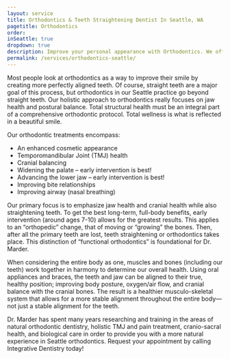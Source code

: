 ```yaml
---
layout: service
title: Orthodontics & Teeth Straightening Dentist In Seattle, WA
pagetitle: Orthodontics
order:
inSeattle: true
dropdown: true
description: Improve your personal appearance with Orthodontics. We offer orthodontic services for children and adults of the Seattle, WA. Call @ 206367-6453!
permalink: /services/orthodontics-seattle/
---
```


Most people look at orthodontics as a way to improve their smile by creating more perfectly aligned teeth. Of course, straight teeth are a major goal of this process, but orthodontics in our Seattle practice go beyond straight teeth. Our holistic approach to orthodontics really focuses on jaw health and postural balance. Total structural health must be an integral part of a comprehensive orthodontic protocol. Total wellness is what is reflected in a beautiful smile.

Our orthodontic treatments encompass:

* An enhanced cosmetic appearance
* Temporomandibular Joint (TMJ) health
* Cranial balancing
* Widening the palate – early intervention is best!
* Advancing the lower jaw – early intervention is best!
* Improving bite relationships
* Improving airway (nasal breathing)

Our primary focus is to emphasize jaw health and cranial health while also straightening teeth. To get the best long-term, full-body benefits, early intervention (around ages 7-10) allows for the greatest results. This applies to an “orthopedic” change, that of moving or “growing” the bones. Then, after all the primary teeth are lost, teeth straightening or orthodontics takes place. This distinction of “functional orthodontics” is foundational for Dr. Marder.

When considering the entire body as one, muscles and bones (including our teeth) work together in harmony to determine our overall health. Using oral appliances and braces, the teeth and jaw can be aligned to their true, healthy position; improving body posture, oxygen/air flow, and cranial balance with the cranial bones. The result is a healthier musculo-skeletal system that allows for a more stable alignment throughout the entire body—not just a stable alignment for the teeth.

Dr. Marder has spent many years researching and training in the areas of natural orthodontic dentistry, holistic TMJ and pain treatment, cranio-sacral health, and biological care in order to provide you with a more natural experience in Seattle orthodontics. Request your appointment by calling Integrative Dentistry today!
